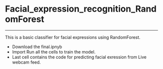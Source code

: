 # Facial_expression_recognition_RandomForest

----------------------

This is a basic classifier for facial expressions using RandomForest.

- Download the final.ipnyb
- Import Run all the cells to train the model.
- Last cell contains the code for predicting facial exression from Live webcam feed.
